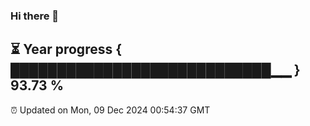 ### Hi there 👋
⏳ Year progress { ████████████████████████████▁▁ } 93.73 %
---
⏰ Updated on Mon, 09 Dec 2024 00:54:37 GMT

